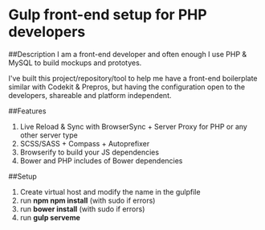 # Gulp front-end setup for PHP developers

##Description
I am a front-end developer and often enough I use PHP & MySQL to build mockups and prototyes.

I've built this project/repository/tool to help me have a front-end boilerplate similar with Codekit & Prepros, but having the configuration open to the developers, shareable and platform independent.



##Features
1. Live Reload & Sync with BrowserSync + Server Proxy for PHP or any other server type
2. SCSS/SASS + Compass + Autoprefixer
3. Browserify to build your JS dependencies
4. Bower and PHP includes of Bower dependencies 

##Setup
1. Create virtual host and modify the name in the gulpfile 
2. run **npm npm install** (with sudo if errors)
3. run **bower install** (with sudo if errors)
4. run **gulp serveme**